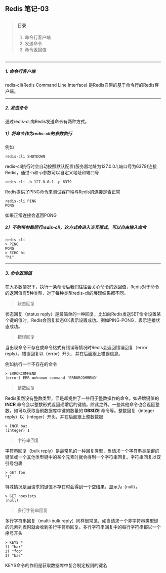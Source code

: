 ## Redis 笔记-03

> ##
> #### 目录
> 1. 命令行客户端
> 2. 发送命令
> 3. 命令返回值
> ##

---

##### 1. 命令行客户端

redis-cli(Redis Command Line Interface) 是Redis自带的基于命令行的Redis客户端。

---

##### 2. 发送命令

通过redis-cli向Redis发送命令有两种方式。

##### 1）将命令作为redis-cli的参数执行

例如
```
redis-cli SHUTDOWN
```

redis-cli执行时会自动按照默认配置(服务器地址为127.0.0.1,端口号为6379)连接Redis，通过-h和-p参数可以自定义地址和端口号
```
redis-cli -h 127.0.0.1 -p 6379
```

Redis提供了PING命令来测试客户端与Redis的连接是否正常
```
redis-cli PING
PONG
```

如果正常连接会返回PONG

##### 2）不附带参数运行redis-cli，这方式会进入交互模式，可以自由输入命令

```
redis-cli
> PING
PONG
> ECHO hi
"hi"
```

---

##### 3. 命令返回值

在大多数情况下，执行一条命令后我们往往会关心命令的返回值，Redis对于命令的返回值有5种类型，对于每种类型redis-cli的展现结果都不同。

> 状态回复

状态回复（status reply）是最简单的一种回复，比如向Redis发送SET命令设置某个键的值时，Redis会回复状态OK表示设置成功。例如PING-PONG，表示连接状态成功。

> 错误回复

当出现命令不存在或命令格式有错误等情况时Redis会返回错误回复（error reply）。错误回复以（error）开头，并在后面跟上错误信息。

例如执行一个不存在的命令
```
> ERRORCOMMEND
(error) ERR unknown command 'ERRORCOMMEND'
```

> 整数回复

Redis虽然没有整数类型，但是却提供了一些用于整数操作的命令，如递增键值的 <b>INCR</b> 命令会以整数形式返回递增后的键值。除此之外，一些其他命令也会返回整数，如可以获取当前数据库中键的数量的 <b>DBSIZE</b> 命令等。整数回复（integer reply）以（integer）开头，并在后面跟上整数数据

```
> INCR baz
(integer) 1
```

> 字符串回复

字符串回复（bulk reply）是最常见的一种回复类型，当请求一个字符串类型键的键值或一个其他类型键中的某个元素时就会得到一个字符串回复。字符串回复以双引号包裹

```
> GET foo
"1"
```

特殊情况是当请求的键值不存在时会得到一个空结果，显示为（null）。

```
> GET noexists
(null)
```

> 多行字符串回复

多行字符串回复（multi-bulk reply）同样很常见，如当请求一个非字符串类型键的元素列表时就会收到多行字符串回复。多行字符串回复中的每行字符串都以一个序号开头

```
> KEYS *
1) "bar"
2) "foo"
3) "baz"
```

KEYS命令的作用是获取数据库中复合制定规则的键名
